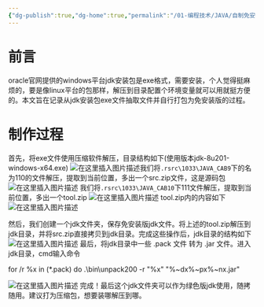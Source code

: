 ```yaml
---
{"dg-publish":true,"dg-home":true,"permalink":"/01-编程技术/JAVA/自制免安装JDK/","tags":["gardenEntry"],"dgPassFrontmatter":true}
---
```





# 前言

oracle官网提供的windows平台jdk安装包是exe格式，需要安装，个人觉得挺麻烦的，要是像linux平台的包那样，解压到目录配置个环境变量就可以用就挺方便的。本文旨在记录从jdk安装包exe文件抽取文件并自行打包为免安装版的过程。

# 制作过程

首先，将exe文件使用压缩软件解压，目录结构如下(使用版本jdk-8u201-windows-x64.exe) ![在这里插入图片描述](/img/user/assets/1692603870-c3f2b886f5a80518faf75feba905079f.png)我们将`.rsrc\1033\JAVA_CAB9`下的名为110的文件解压，提取到当前位置，多出一个src.zip文件，这是源码包 ![在这里插入图片描述](/img/user/assets/1692603870-1916acbc32fe6cda9df68e06fda2052b.png) 我们将`.rsrc\1033\JAVA_CAB10`下111文件解压，提取到当前位置，多出一个tool.zip ![在这里插入图片描述](/img/user/assets/1692603870-3048dac82ecb644a8ac90336e01055cf.png) tool.zip内的内容如下 ![在这里插入图片描述](/img/user/assets/1692603870-e73427abc1b39035011576e9d2b155fb.png)

然后，我们创建一个jdk文件夹，保存免安装版jdk文件。将上述的tool.zip解压到jdk目录，并将src.zip直接拷贝到jdk目录。完成这些操作后，jdk目录的结构如下 ![在这里插入图片描述](/img/user/assets/1692603870-dd3447aad6a4d8ac39d330a43c485059.png) 最后，将jdk目录中一些 .pack 文件 转为 .jar 文件。进入jdk目录，cmd输入命令

for /r %x in (*.pack) do .\bin\unpack200 -r "%x" "%~dx%~px%~nx.jar"

![在这里插入图片描述](/img/user/assets/1692603870-8b201de6644d730bd5b34559c1c79f5c.png) 完成！最后这个jdk文件夹可以作为绿色版jdk使用，随拷随用。建议打为压缩包，想要装哪解压到哪。

